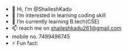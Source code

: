 - 👋 Hi, I’m @ShaileshKadu
- 👀 I’m interested in learning coding skill
- 🌱 I’m currently learning B.tech(CSE)
- 📫  reach me on shaileshkadu261@gmail.com
-  mobile no. 7499496745 
- ⚡ Fun fact: 

<!---
ShaileshKadu/ShaileshKadu is a ✨ special ✨ repository because its `README.md` (this file) appears on your GitHub profile.
You can click the Preview link to take a look at your changes.
--->
